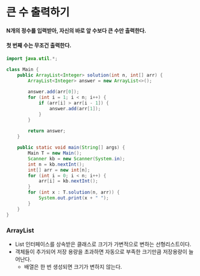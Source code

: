 # 큰 수 출력하기

#### N개의 정수를 입력받아, 자신의 바로 앞 수보다 큰 수만 출력한다.

#### 첫 번째 수는 무조건 출력한다.

```java
import java.util.*;

class Main {
    public ArrayList<Integer> solution(int n, int[] arr) {
        ArrayList<Integer> answer = new ArrayList<>();
        
        answer.add(arr[0]);
        for (int i = 1; i < n; i++) {
            if (arr[i] > arr[i - 1]) {
                answer.add(arr[1]);
            }
        }
        
        return answer;
    }

    public static void main(String[] args) {
        Main T = new Main();
        Scanner kb = new Scanner(System.in);
        int n = kb.nextInt();
        int[] arr = new int[n];
        for (int i = 0; i < n; i++) {
            arr[i] = kb.nextInt();
        }
        for (int x : T.solution(n, arr)) {
            System.out.print(x + " ");
        }
    }
}
```

### ArrayList

- List 인터페이스를 상속받은 클래스로 크기가 가변적으로 변하는 선형리스트이다.
- 객체들이 추가되어 저장 용량을 초과하면 자동으로 부족한 크기만큼 저장용량이 늘어난다.
  - 배열은 한 번 생성되면 크기가 변하지 않는다.